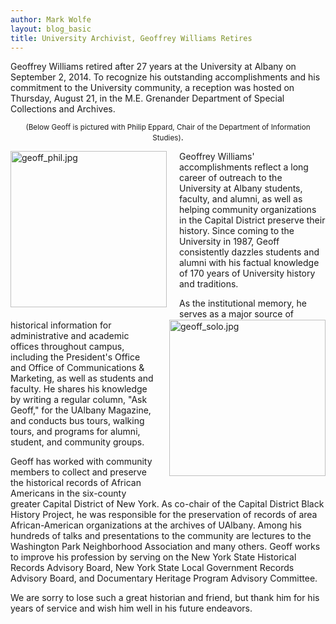 ```yaml
---
author: Mark Wolfe
layout: blog_basic
title: University Archivist, Geoffrey Williams Retires
---
```

<div class="entry-body">
<p>Geoffrey Williams retired after 27 years at the University at Albany on September 2, 2014. To recognize his outstanding accomplishments and his commitment to the University community, a reception was hosted on Thursday, August 21, in the M.E. Grenander Department of Special Collections and Archives. </p>
<div style="text-align: center;"><small>(Below Geoff is pictured with Philip Eppard, Chair of the Department of Information Studies)</small>. </div>
<p><img alt="geoff_phil.jpg" class="mt-image-left" height="250" src="{{ site.url }}/posts-img/geoff_phil.jpg" style="float: left; margin: 0 20px 20px 0;" width="250"><img alt="geoff_solo.jpg" class="mt-image-right" height="250" src="{{ site.url }}/posts-img/geoff_solo.jpg" style="float: right; margin: 0 0 20px 20px;" width="250"/></img></p>
<p>Geoffrey Williams' accomplishments reflect a long career of outreach to the University at Albany students, faculty, and alumni, as well as helping community organizations in the Capital District preserve their history. Since coming to the University in 1987, Geoff consistently dazzles students and alumni with his factual knowledge of 170 years of University history and traditions.</p>
<p>As the institutional memory, he serves as a major source of historical information for administrative and academic offices throughout campus, including the President's Office and Office of Communications &amp; Marketing, as well as students and faculty. He shares his knowledge by writing a regular column, "Ask Geoff," for the UAlbany Magazine, and conducts bus tours, walking tours, and programs for alumni, student, and community groups.</p>
<p>Geoff has worked with community members to collect and preserve the historical records of African Americans in the six-county greater Capital District of New York. As co-chair of the Capital District Black History Project, he was responsible for the preservation of records of area African-American organizations at the archives of UAlbany. Among his hundreds of talks and presentations to the community are lectures to the Washington Park Neighborhood Association and many others. Geoff works to improve his profession by serving on the New York State Historical Records Advisory Board, New York State Local Government Records Advisory Board, and Documentary Heritage Program Advisory Committee.</p>
<p>We are sorry to lose such a great historian and friend, but thank him for his years of service and wish him well in his future endeavors.</p>
</div>